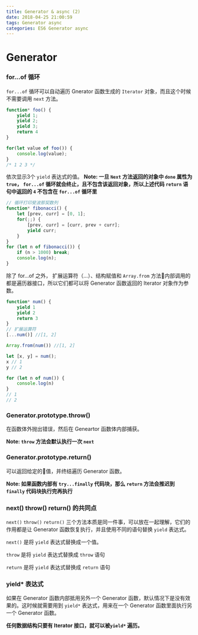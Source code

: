 ```yaml
---
title: Generator & async (2)
date: 2018-04-25 21:00:59
tags: Generator async
categories: ES6 Generator async
---
```

# Generator

### for...of 循环

`for...of` 循环可以自动遍历 Gnerator 函数生成的 `Iterator` 对象，而且这个时候不需要调用 `next` 方法。

```JavaScript
function* foo() {
    yield 1;
    yield 2;
    yield 3;
    return 4
}

for(let value of foo()) {
    console.log(value);
}
/* 1 2 3 */
```
依次显示3个 `yield` 表达式的值。
**Note: 一旦 `Next` 方法返回的对象中 `done` 属性为 `true`， `for...of` 循环就会终止，且不包含该返回对象，所以上述代码 `return` 语句中返回的 `4` 不包含在 `for...of` 循环里**

```JavaScript
// 循环打印斐波那契数列
function* fibonacci() {
    let [prev, curr] = [0, 1];
    for(;;) {
        [prev, curr] = [curr, prev + curr];
        yield curr;
    }
}
for (let n of fibonacci()) {
    if (n > 1000) break;
    console.log(n);
}
```

除了 for...of 之外， 扩展运算符（...）、结构赋值和 `Array.from` 方法内部调用的都是遍历器接口，所以它们都可以将 Generator 函数返回的 Iterator 对象作为参数。

```JavaScript
function* num() {
    yield 1
    yield 2
    return 3
}
// 扩展运算符
[...num()] //[1, 2]

Array.from(num()) //[1, 2]

let [x, y] = num();
x // 1
y // 2

for (let n of num()) {
    console.log(n)
}
// 1
// 2
```

### Generator.prototype.throw()

在函数体外抛出错误，然后在 Geneartor 函数体内部捕获。

**Note: `throw` 方法会默认执行一次 `next`**

### Generator.prototype.return()

可以返回给定的值，并终结遍历 Generator 函数。

**Note: 如果函数内部有 `try...finally` 代码块，那么 `return` 方法会推迟到 `finally` 代码块执行完再执行**

### next() throw() return() 的共同点

`next()` `throw()` `return()` 三个方法本质是同一件事，可以放在一起理解，它们的作用都是让 Generator 函数恢复执行，并且使用不同的语句替换 `yield` 表达式。

`next()` 是将 `yield` 表达式替换成一个值。

`throw` 是将 `yield` 表达式替换成 `throw` 语句

`return` 是将 `yield` 表达式替换成 `return` 语句

### yield* 表达式

如果在 Generator 函数内部抵用另外一个 Generator 函数，默认情况下是没有效果的。这时候就需要用到 `yield*` 表达式，用来在一个 Generator 函数里面执行另一个 Generator 函数。

**任何数据结构只要有 Iterator 接口，就可以被`yield*` 遍历。**